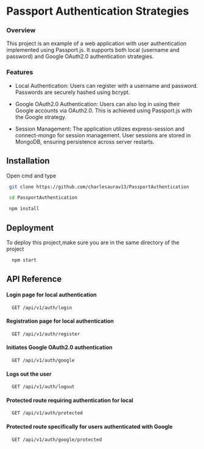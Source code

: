 
# Passport Authentication Strategies





### Overview
This project is an example of a web application with user authentication implemented using Passport.js. It supports both local (username and password) and Google OAuth2.0 authentication strategies.
### Features
* Local Authentication: Users can register with a username and password. Passwords are securely hashed using bcrypt.

* Google OAuth2.0 Authentication: Users can also log in using their Google accounts via OAuth2.0. This is achieved using Passport.js with the Google strategy.

* Session Management: The application utilizes express-session and connect-mongo for session management. User sessions are stored in MongoDB, ensuring persistence across server restarts.
## Installation

Open cmd and type

```bash
 git clone https://github.com/charlesaurav13/PassportAuthentication

 cd PassportAuthentication

 npm install
```
    
## Deployment

To deploy this project,make sure you are in the same directory of the project
```bash
  npm start
```


## API Reference

#### Login page for local authentication

```http
  GET /api/v1/auth/login
```
#### Registration page for local authentication

```http
  GET /api/v1/auth/register 
```

#### Initiates Google OAuth2.0 authentication

```
  GET /api/v1/auth/google
```
#### Logs out the user

```
  GET /api/v1/auth/logout
```
#### Protected route requiring authentication for local

```
  GET /api/v1/auth/protected
```
#### Protected route specifically for users authenticated with Google

```
  GET /api/v1/auth/google/protected
```